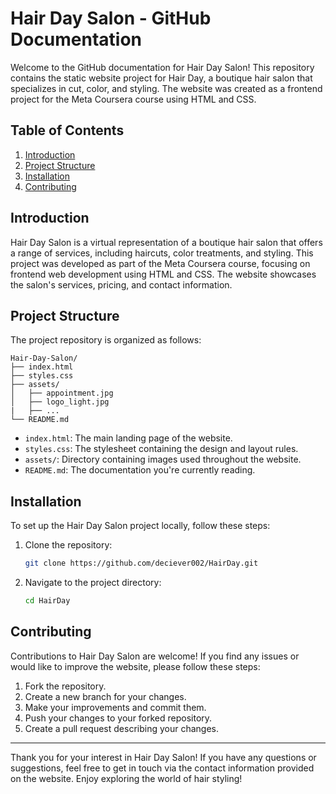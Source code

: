 # Hair Day Salon - GitHub Documentation

Welcome to the GitHub documentation for Hair Day Salon! This repository contains the static website project for Hair Day, a boutique hair salon that specializes in cut, color, and styling. The website was created as a frontend project for the Meta Coursera course using HTML and CSS.

## Table of Contents

1. [Introduction](#introduction)
2. [Project Structure](#project-structure)
3. [Installation](#installation)
4. [Contributing](#contributing)

## Introduction

Hair Day Salon is a virtual representation of a boutique hair salon that offers a range of services, including haircuts, color treatments, and styling. This project was developed as part of the Meta Coursera course, focusing on frontend web development using HTML and CSS. The website showcases the salon's services, pricing, and contact information.

## Project Structure

The project repository is organized as follows:

```
Hair-Day-Salon/
├── index.html
├── styles.css
├── assets/
│   ├── appointment.jpg
│   ├── logo_light.jpg
|   ├── ...
└── README.md
```

- `index.html`: The main landing page of the website.
- `styles.css`: The stylesheet containing the design and layout rules.
- `assets/`: Directory containing images used throughout the website.
- `README.md`: The documentation you're currently reading.

## Installation

To set up the Hair Day Salon project locally, follow these steps:

1. Clone the repository:

   ```bash
   git clone https://github.com/deciever002/HairDay.git
   ```

2. Navigate to the project directory:

   ```bash
   cd HairDay
   ```

## Contributing

Contributions to Hair Day Salon are welcome! If you find any issues or would like to improve the website, please follow these steps:

1. Fork the repository.
2. Create a new branch for your changes.
3. Make your improvements and commit them.
4. Push your changes to your forked repository.
5. Create a pull request describing your changes.

---

Thank you for your interest in Hair Day Salon! If you have any questions or suggestions, feel free to get in touch via the contact information provided on the website. Enjoy exploring the world of hair styling!
